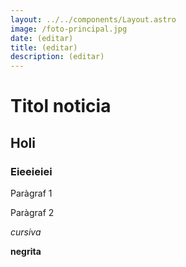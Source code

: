 ```yaml
---
layout: ../../components/Layout.astro
image: /foto-principal.jpg
date: (editar)
title: (editar)
description: (editar)
---
```

# Titol noticia

## Holi

### Eieeieiei

Paràgraf 1

Paràgraf 2

*cursiva*

**negrita**
